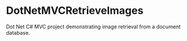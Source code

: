 # DotNetMVCRetrieveImages
Dot Net C# MVC project demonstrating image retrieval from a document database.
